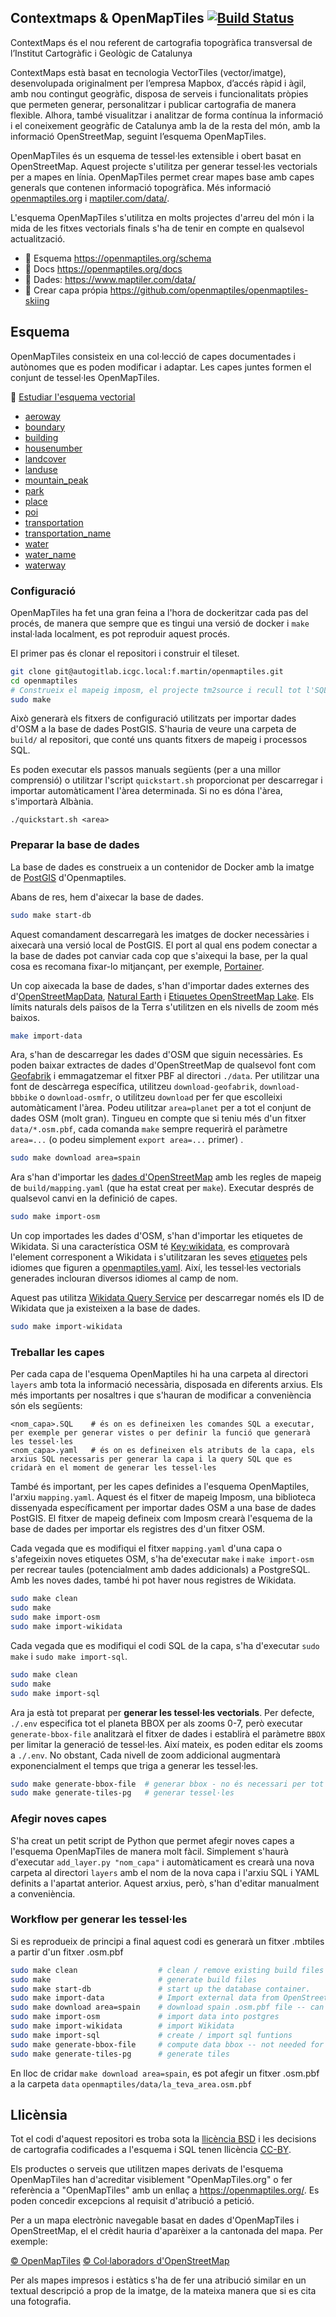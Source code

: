 ## Contextmaps & OpenMapTiles [![Build Status](https://github.com/openmaptiles/openmaptiles/workflows/OMT_CI/badge.svg?branch=master)](https://github.com/openmaptiles/openmaptiles/actions)

ContextMaps és el nou referent de cartografia topogràfica transversal de l’Institut Cartogràfic i Geològic de Catalunya

ContextMaps està basat en tecnologia VectorTiles (vector/imatge), desenvolupada originalment per l’empresa Mapbox, d’accés ràpid i àgil, amb nou contingut geogràfic, disposa de serveis i funcionalitats pròpies que permeten generar, personalitzar i publicar cartografia de manera flexible. Alhora, també visualitzar i analitzar de forma contínua la informació i el coneixement geogràfic de Catalunya amb la de la resta del món, amb la informació OpenStreetMap, seguint l’esquema OpenMapTiles.

OpenMapTiles és un esquema de tessel·les extensible i obert basat en OpenStreetMap. Aquest projecte s'utilitza per generar tessel·les vectorials per a mapes en línia. OpenMapTiles permet crear mapes base amb capes generals que contenen informació topogràfica. Més informació [openmaptiles.org](https://openmaptiles.org/) i [maptiler.com/data/](https://www.maptiler.com/data/).

L'esquema OpenMapTiles s'utilitza en molts projectes d'arreu del món i la mida de les fitxes vectorials finals s'ha de tenir en compte en qualsevol actualització.

- :link: Esquema https://openmaptiles.org/schema
- :link: Docs https://openmaptiles.org/docs
- :link: Dades: https://www.maptiler.com/data/
- :link: Crear capa própia https://github.com/openmaptiles/openmaptiles-skiing

## Esquema

OpenMapTiles consisteix en una col·lecció de capes documentades i autònomes que es poden modificar i adaptar.
Les capes juntes formen el conjunt de tessel·les OpenMapTiles.

:link: [Estudiar l'esquema vectorial](http://openmaptiles.org/schema)

- [aeroway](https://openmaptiles.org/schema/#aeroway)
- [boundary](https://openmaptiles.org/schema/#boundary)
- [building](https://openmaptiles.org/schema/#building)
- [housenumber](https://openmaptiles.org/schema/#housenumber)
- [landcover](https://openmaptiles.org/schema/#landcover)
- [landuse](https://openmaptiles.org/schema/#landuse)
- [mountain_peak](https://openmaptiles.org/schema/#mountain_peak)
- [park](https://openmaptiles.org/schema/#park)
- [place](https://openmaptiles.org/schema/#place)
- [poi](https://openmaptiles.org/schema/#poi)
- [transportation](https://openmaptiles.org/schema/#transportation)
- [transportation_name](https://openmaptiles.org/schema/#transportation_name)
- [water](https://openmaptiles.org/schema/#water)
- [water_name](https://openmaptiles.org/schema/#water_name)
- [waterway](https://openmaptiles.org/schema/#waterway)

### Configuració 

OpenMapTiles ha fet una gran feina a l'hora de dockeritzar cada pas del procés, de manera que sempre que es tingui una versió de docker i `make` instal·lada localment, es pot reproduir aquest procés.

El primer pas és clonar el repositori i construir el tileset.

```bash
git clone git@autogitlab.icgc.local:f.martin/openmaptiles.git
cd openmaptiles
# Construeix el mapeig imposm, el projecte tm2source i recull tot l'SQL
sudo make
```

Això generarà els fitxers de configuració utilitzats per importar dades d'OSM a la base de dades PostGIS. S'hauria de veure una carpeta de `build/` al repositori, que conté uns quants fitxers de mapeig i processos SQL. 

Es poden executar els passos manuals següents (per a una millor comprensió) o utilitzar l'script `quickstart.sh` proporcionat per descarregar i importar automàticament l'àrea determinada. Si no es dóna l'àrea, s'importarà Albània.

```
./quickstart.sh <area>
```

### Preparar la base de dades

La base de dades es construeix a un contenidor de Docker amb la imatge de [PostGIS](https://hub.docker.com/r/openmaptiles/postgis) d'Openmaptiles. 

Abans de res, hem d'aixecar la base de dades.

```bash
sudo make start-db
```

Aquest comandament descarregarà les imatges de docker necessàries i aixecarà una versió local de PostGIS. El port al qual ens podem conectar a la base de dades pot canviar cada cop que s'aixequi la base, per la qual cosa es recomana fixar-lo mitjançant, per exemple, [Portainer](https://www.portainer.io/).

Un cop aixecada la base de dades, s'han d'importar dades externes des d'[OpenStreetMapData](http://osmdata.openstreetmap.de/), [Natural Earth](http://www.naturalearthdata.com/) i [Etiquetes OpenStreetMap Lake](https://github.com/lukasmartinelli/osm-lakelines). Els límits naturals dels països de la Terra s'utilitzen en els nivells de zoom més baixos.

```bash
make import-data
```

Ara, s'han de descarregar les dades d'OSM que siguin necessàries. Es poden baixar extractes de dades d'OpenStreetMap de qualsevol font com [Geofabrik](http://download.geofabrik.de/) i emmagatzemar el fitxer PBF al directori `./data`. Per utilitzar una font de descàrrega específica, utilitzeu `download-geofabrik`, `download-bbbike` o `download-osmfr`, o utilitzeu `download` per fer que escolleixi automàticament l'àrea. Podeu utilitzar `area=planet` per a tot el conjunt de dades OSM (molt gran). Tingueu en compte que si teniu més d'un fitxer `data/*.osm.pbf`, cada comanda `make` sempre requerirà el paràmetre `area=...` (o podeu simplement `export area=...` primer) .

```bash
sudo make download area=spain
```

Ara s'han d'importar les [dades d'OpenStreetMap](https://github.com/openmaptiles/openmaptiles-tools/tree/master/docker/import-osm) amb les regles de mapeig de
`build/mapping.yaml` (que ha estat creat per `make`). Executar després de qualsevol canvi en la definició de capes.

```bash
sudo make import-osm
```

Un cop importades les dades d'OSM, s'han d'importar les etiquetes de Wikidata. Si una característica OSM té [Key:wikidata](https://wiki.openstreetmap.org/wiki/Key:wikidata), es comprovarà l'element corresponent a Wikidata i s'utilitzaran les seves [etiquetes](https://www.wikidata.org/wiki/Help:Label) pels idiomes que figuren a [openmaptiles.yaml](openmaptiles.yaml). Així, les tessel·les vectorials generades inclouran diversos idiomes al camp de nom.

Aquest pas utilitza [Wikidata Query Service](https://query.wikidata.org) per descarregar només els ID de Wikidata que ja existeixen a la base de dades.

```bash
sudo make import-wikidata
```

### Treballar les capes

Per cada capa de l'esquema OpenMaptiles hi ha una carpeta al directori `layers` amb tota la informació necessària, disposada en diferents arxius. Els més importants per nosaltres i que s'hauran de modificar a conveniència són els següents:

```
<nom_capa>.SQL    # és on es defineixen les comandes SQL a executar, per exemple per generar vistes o per definir la funció que generarà les tessel·les
<nom_capa>.yaml   # és on es defineixen els atributs de la capa, els arxius SQL necessaris per generar la capa i la query SQL que es cridarà en el moment de generar les tessel·les
```

També és important, per les capes definides a l'esquema OpenMaptiles, l'arxiu `mapping.yaml`. Aquest és el fitxer de mapeig Imposm, una biblioteca dissenyada específicament per importar dades OSM a una base de dades PostGIS. El fitxer de mapeig defineix com Imposm crearà l'esquema de la base de dades per importar els registres des d'un fitxer OSM.

Cada vegada que es modifiqui el fitxer `mapping.yaml` d'una capa o s'afegeixin noves etiquetes OSM, s'ha de'executar `make` i `make import-osm` per recrear taules (potencialment amb dades addicionals) a PostgreSQL. Amb les noves dades, també hi pot haver nous registres de Wikidata.

```bash
sudo make clean
sudo make
sudo make import-osm
sudo make import-wikidata
```

Cada vegada que es modifiqui el codi SQL de la capa, s'ha d'executar `sudo  make` i `sudo make import-sql`.

```bash
sudo make clean
sudo make
sudo make import-sql
```

Ara ja està tot preparat per **generar les tessel·les vectorials**. Per defecte, `./.env` especifica tot el planeta BBOX per als zooms 0-7, però executar `generate-bbox-file` analitzarà el fitxer de dades i establirà el paràmetre `BBOX` per limitar la generació de tessel·les. Així mateix, es poden editar els zooms a `./.env`. No obstant, Cada nivell de zoom addicional augmentarà exponencialment el temps que triga a generar les tessel·les.

```bash
sudo make generate-bbox-file  # generar bbox - no és necessari per tot el planeta
sudo make generate-tiles-pg   # generar tessel·les
```

### Afegir noves capes
S'ha creat un petit script de Python que permet afegir noves capes a l'esquema OpenMapTiles de manera molt fàcil. Simplement s'haurà d'executar `add_layer.py "nom_capa"` i automàticament es crearà una nova carpeta al directori `layers` amb el nom de la nova capa i l'arxiu SQL i YAML definits a l'apartat anterior. Aquest arxius, però, s'han d'editar manualment a conveniència.

### Workflow per generar les tessel·les
Si es reprodueix de principi a final aquest codi es generarà un fitxer .mbtiles a partir d'un fitxer .osm.pbf
```bash
sudo make clean                  # clean / remove existing build files
sudo make                        # generate build files
sudo make start-db               # start up the database container.
sudo make import-data            # Import external data from OpenStreetMapData, Natural Earth and OpenStreetMap Lake Labels.
sudo make download area=spain    # download spain .osm.pbf file -- can be skipped if a .osm.pbf file already existing
sudo make import-osm             # import data into postgres
sudo make import-wikidata        # import Wikidata
sudo make import-sql             # create / import sql funtions 
sudo make generate-bbox-file     # compute data bbox -- not needed for the whole planet
sudo make generate-tiles-pg      # generate tiles
```
En lloc de cridar `make download area=spain`, es pot afegir un fitxer .osm.pbf a la carpeta `data` `openmaptiles/data/la_teva_area.osm.pbf`


## Llicènsia

Tot el codi d'aquest repositori es troba sota la [llicència BSD](./LICENSE.md) i les decisions de cartografia codificades a l'esquema i SQL tenen llicència [CC-BY](./LICENSE.md).

Els productes o serveis que utilitzen mapes derivats de l'esquema OpenMapTiles han d'acreditar visiblement "OpenMapTiles.org" o fer referència a "OpenMapTiles" amb un enllaç a https://openmaptiles.org/. Es poden concedir excepcions al requisit d'atribució a petició.

Per a un mapa electrònic navegable basat en dades d'OpenMapTiles i OpenStreetMap, el
el crèdit hauria d'aparèixer a la cantonada del mapa. Per exemple:

[© OpenMapTiles](https://openmaptiles.org/) [© Col·laboradors d'OpenStreetMap](https://www.openstreetmap.org/copyright)

Per als mapes impresos i estàtics s'ha de fer una atribució similar en un textual
descripció a prop de la imatge, de la mateixa manera que si es cita una fotografia.
